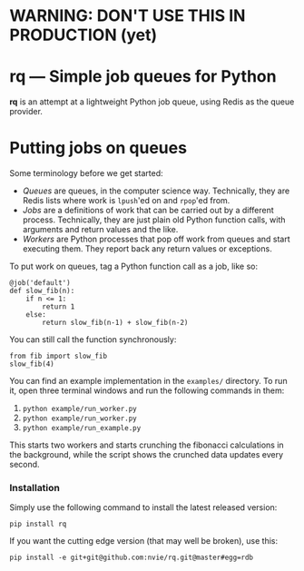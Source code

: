 # WARNING: DON'T USE THIS IN PRODUCTION (yet)

# rq — Simple job queues for Python

**rq** is an attempt at a lightweight Python job queue, using Redis as the
queue provider.


# Putting jobs on queues

Some terminology before we get started:

* *Queues* are queues, in the computer science way.  Technically, they are
  Redis lists where work is `lpush`'ed on and `rpop`'ed from.
* *Jobs* are a definitions of work that can be carried out by a different
  process.  Technically, they are just plain old Python function calls, with
  arguments and return values and the like.
* *Workers* are Python processes that pop off work from queues and start
  executing them.  They report back any return values or exceptions.

To put work on queues, tag a Python function call as a job, like so:

    @job('default')
    def slow_fib(n):
        if n <= 1:
            return 1
        else:
            return slow_fib(n-1) + slow_fib(n-2)

You can still call the function synchronously:

    from fib import slow_fib
    slow_fib(4)

You can find an example implementation in the `examples/` directory.  To run
it, open three terminal windows and run the following commands in them:

1. `python example/run_worker.py`
1. `python example/run_worker.py`
1. `python example/run_example.py`

This starts two workers and starts crunching the fibonacci calculations in the
background, while the script shows the crunched data updates every second.


### Installation

Simply use the following command to install the latest released version:

    pip install rq

If you want the cutting edge version (that may well be broken), use this:

    pip install -e git+git@github.com:nvie/rq.git@master#egg=rdb

